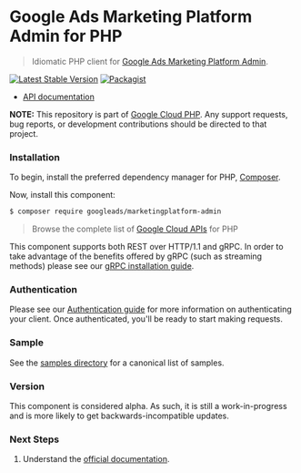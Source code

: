 # Google Ads Marketing Platform Admin for PHP

> Idiomatic PHP client for [Google Ads Marketing Platform Admin](https://developers.google.com/analytics/devguides/config/gmp/v1).

[![Latest Stable Version](https://poser.pugx.org/googleads/marketingplatform-admin/v/stable)](https://packagist.org/packages/googleads/marketingplatform-admin) [![Packagist](https://img.shields.io/packagist/dm/googleads/marketingplatform-admin.svg)](https://packagist.org/packages/googleads/marketingplatform-admin)

* [API documentation](https://cloud.google.com/php/docs/referenc/googleeads/marketingplatform-admin/latest)

**NOTE:** This repository is part of [Google Cloud PHP](https://github.com/googleapis/google-cloud-php). Any
support requests, bug reports, or development contributions should be directed to
that project.

### Installation

To begin, install the preferred dependency manager for PHP, [Composer](https://getcomposer.org/).

Now, install this component:

```sh
$ composer require googleads/marketingplatform-admin
```

> Browse the complete list of [Google Cloud APIs](https://cloud.google.com/php/docs/reference)
> for PHP

This component supports both REST over HTTP/1.1 and gRPC. In order to take advantage of the benefits
offered by gRPC (such as streaming methods) please see our
[gRPC installation guide](https://cloud.google.com/php/grpc).

### Authentication

Please see our [Authentication guide](https://github.com/googleapis/google-cloud-php/blob/main/AUTHENTICATION.md) for more information
on authenticating your client. Once authenticated, you'll be ready to start making requests.

### Sample

See the [samples directory](https://github.com/googleapis/php-ads-marketingplatform-admin/tree/main/samples) for a canonical list of samples.

### Version

This component is considered alpha. As such, it is still a work-in-progress and is more likely to get backwards-incompatible updates.

### Next Steps

1. Understand the [official documentation](https://developers.google.com/analytics/devguides/config/gmp/v1).
